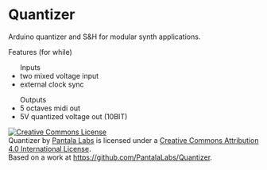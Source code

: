 # Quantizer
Arduino quantizer and S&H for modular synth applications.

Features (for while)
<ul>Inputs
<li>two mixed voltage input
<li>external clock sync
</ul>

<ul>Outputs
<li>5 octaves midi out
<li>5V quantized voltage out (10BIT)
</ul>

<a rel="license" href="http://creativecommons.org/licenses/by/4.0/"><img alt="Creative Commons License" style="border-width:0" src="https://i.creativecommons.org/l/by/4.0/88x31.png" /></a><br /><span xmlns:dct="http://purl.org/dc/terms/" property="dct:title">Quantizer</span> by <a xmlns:cc="http://creativecommons.org/ns#" href="https://facebook.com/pantalalabs/" property="cc:attributionName" rel="cc:attributionURL">Pantala Labs</a> is licensed under a <a rel="license" href="http://creativecommons.org/licenses/by/4.0/">Creative Commons Attribution 4.0 International License</a>.<br />Based on a work at <a xmlns:dct="http://purl.org/dc/terms/" href="https://github.com/PantalaLabs/Quantizer" rel="dct:source">https://github.com/PantalaLabs/Quantizer</a>.

